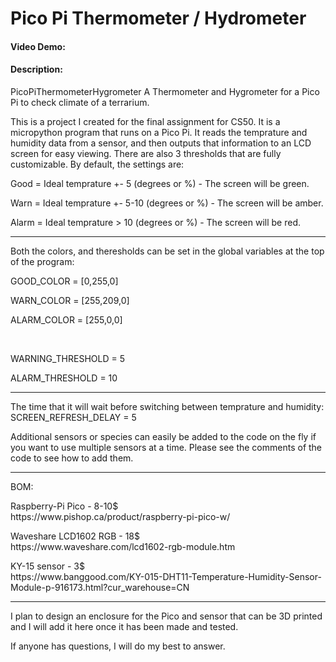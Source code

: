 # Pico Pi Thermometer / Hydrometer
#### Video Demo: <URL>
#### Description:
<p>PicoPiThermometerHygrometer A Thermometer and Hygrometer for a Pico Pi to check climate of a terrarium.</p>

<p>This is a project I created for the final assignment for CS50. It is a micropython program that runs on a Pico Pi. It reads the temprature and humidity data from a sensor, and then outputs that information to an LCD screen for easy viewing. There are also 3 thresholds that are fully customizable. By default, the settings are:</p>

<p>Good = Ideal temprature +- 5 (degrees or %) - The screen will be green.</p>

<p>Warn = Ideal temprature +- 5-10 (degrees or %) - The screen will be amber.</p>

<p>Alarm = Ideal temprature > 10 (degrees or %) - The screen will be red.</p>

<hr>

<p> Both the colors, and theresholds can be set in the global variables at the top of the program:</p>

<p>GOOD_COLOR = [0,255,0]</p>

<p>WARN_COLOR = [255,209,0]</p>

<p>ALARM_COLOR = [255,0,0]</p>

<br>

<p>WARNING_THRESHOLD = 5</p>

<p>ALARM_THRESHOLD = 10</p>

<hr>

<p> The time that it will wait before switching between temprature and humidity: 
<br> SCREEN_REFRESH_DELAY = 5</p>

<p> Additional sensors or species can easily be added to the code on the fly if you want to use multiple sensors at a time. Please see the comments of the code to see how to add them.</p>

<hr>

<p> BOM:</p>

<p>Raspberry-Pi Pico - 8-10$
<br>https://www.pishop.ca/product/raspberry-pi-pico-w/</p>

<p>Waveshare LCD1602 RGB - 18$
<br>https://www.waveshare.com/lcd1602-rgb-module.htm</p> 
  
<p>KY-15 sensor - 3$
<br>https://www.banggood.com/KY-015-DHT11-Temperature-Humidity-Sensor-Module-p-916173.html?cur_warehouse=CN</p>
  
<hr>

<p>I plan to design an enclosure for the Pico and sensor that can be 3D printed and I will add it here once it has been made and tested.</p>

<p> If anyone has questions, I will do my best to answer.</p>
